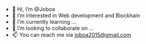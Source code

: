 - 👋 Hi, I’m @Joboa
- 👀 I’m interested in Web development and Blockhain
- 🌱 I’m currently learning ...
- 💞️ I’m looking to collaborate on ...
- 📫 You can reach me via joboa2015@gmail.com

<!---
Joboa/Joboa is a ✨ special ✨ repository because its `README.md` (this file) appears on your GitHub profile.
You can click the Preview link to take a look at your changes.
--->
